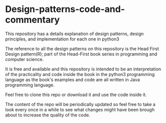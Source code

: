 # Design-patterns-code-and-commentary
This repository has a details explanation of design patterns, design principles, and implementation for each one in python3

The reference to all the design patterns on this repository is the Head First Design pattern(R); part of the Head-First book series
in programming and computer science.

It is free and available and this repository is intended to be an interpretation of the practicality and code inside the book
in the python3 programming language as the book's examples and code are all written in Java programming language.

Feel free to clone this repo or download it and use the code inside it.

The content of the repo will be periodically updated so feel free to take a look every once in a while to see what changes
might have been brough about to increase the quality of the code.
